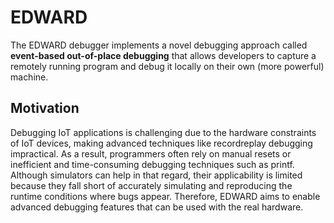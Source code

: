 <script setup>
import citation from '../components/citation.vue'
</script>

# EDWARD

The EDWARD debugger implements a novel debugging approach called **event-based out-of-place debugging** that allows developers to capture a remotely running program and debug it locally on their own (more powerful) machine.

<citation metadata="@inproceedings{EDWARD23, author = {Lauwaerts, Tom and Castillo, Carlos Rojas and Singh, Robbert Gurdeep and Marra, Matteo and Scholliers, Christophe and Gonzalez Boix, Elisa}, title = {Event-Based Out-of-Place Debugging}, year = {2022}, isbn = {9781450396967}, publisher = {Association for Computing Machinery}, address = {New York, NY, USA}, url = {https://doi.org/10.1145/3546918.3546920}, doi = {10.1145/3546918.3546920}, abstract = {Debugging IoT applications is challenging due to the hardware constraints of IoT devices, making advanced techniques like record-replay debugging impractical. As a result, programmers often rely on manual resets or inefficient and time-consuming debugging techniques such as printf. Although simulators can help in that regard, their applicability is limited because they fall short of accurately simulating and reproducing the runtime conditions where bugs appear. In this work, we explore a novel debugging approach called event-based out-of-place debugging in which developers can capture a remotely running program and debug it locally on a (more powerful) machine. Our approach thus provides rich debugging features (e.g., step-back) that normally would not run on the hardware restricted devices. Two different strategies are offered to deal with resources which cannot be easily transferred (e.g., sensors): pull-based (akin to remote debugging), or push-based (where data updates are pushed to developer’s machine during the debug session). We present EDWARD, an event-based out-of-place debugger prototype, implemented by extending the WARDuino WebAssembly microcontroller Virtual Machine, that has been integrated into Visual Studio Code. To validate our approach, we show how our debugger helps uncover IoT bugs representative of real-world applications through several use-case applications. Initial benchmarks show that event-based out-of-place debugging can drastically reduce debugging latency.}, booktitle = {Proceedings of the 19th International Conference on Managed Programming Languages and Runtimes}, pages = {85–97}, numpages = {13}, keywords = {WARDuino, Internet-of-Things, Virtual Machine, Out-of-place debugging, Debugger, WebAssembly}, location = {Brussels, Belgium}, series = {MPLR '22}}" url="https://doi.org/10.1145/3546918.3546920"/>

## Motivation


Debugging IoT applications is challenging due to the hardware constraints of IoT devices, making advanced techniques like recordreplay debugging impractical.
As a result, programmers often rely on manual resets or inefficient and time-consuming debugging techniques such as printf.
Although simulators can help in that regard, their applicability is limited because they fall short of accurately simulating and reproducing the runtime conditions where bugs appear.
Therefore, EDWARD aims to enable advanced debugging features that can be used with the real hardware.

